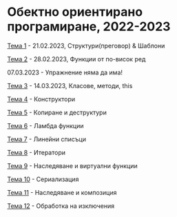 # Обектно ориентирано програмиране, 2022-2023


[Тема 1](01-structs-templates/) - 21.02.2023, Структури(преговор) & Шаблони

[Тема 2](02-higher-order-functions/) - 28.02.2023, Функции от по-висок ред

07.03.2023 - Упражнение няма да има!

[Тема 3]() - 14.03.2023, Класове, методи, this

[Тема 4]() - Конструктори

[Тема 5]() - Копиране и деструктури

[Тема 6]() - Ламбда функции

[Тема 7]() - Линейни списъци

[Тема 8]() - Итератори

[Тема 9]() - Наследяване и виртуални функции

[Тема 10]() - Сериализация

[Тема 11]() - Наследяване и композиция

[Тема 12]() - Обработка на изключения